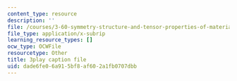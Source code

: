 ```yaml
---
content_type: resource
description: ''
file: /courses/3-60-symmetry-structure-and-tensor-properties-of-materials-fall-2005/dade6fe06a915bf8af602a1fb0707dbb_APv1uyLL6ok.vtt
file_type: application/x-subrip
learning_resource_types: []
ocw_type: OCWFile
resourcetype: Other
title: 3play caption file
uid: dade6fe0-6a91-5bf8-af60-2a1fb0707dbb
---
```

